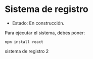 <h1> Sistema de registro </h1>

- Estado: En construcción.

Para ejecutar el sistema, debes poner: 

```npm install react```

sistema de registro 2
